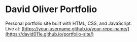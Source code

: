 # David Oliver Portfolio

Personal portfolio site built with HTML, CSS, and JavaScript.  
Live at: [https://your-username.github.io/your-repo-name/](https://david011e.github.io/portfolio-site/)
